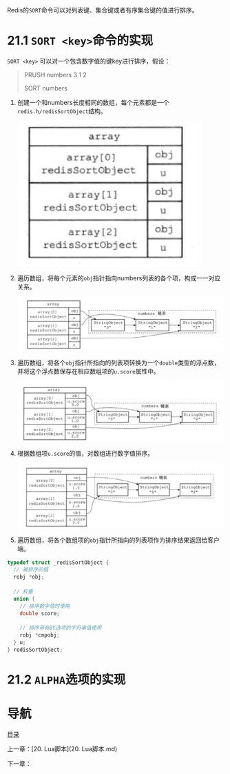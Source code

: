 Redis的`SORT`命令可以对列表键、集合键或者有序集合键的值进行排序。

# 21.1 `SORT <key>`命令的实现

`SORT <key>` 可以对一个包含数字值的键key进行排序，假设：

> PRUSH numbers 3 1 2
>
> SORT numbers

1. 创建一个和numbers长度相同的数组，每个元素都是一个`redis.h/redisSortObject`结构。

   ![](img/chap21/img0.png)

2. 遍历数组，将每个元素的`obj`指针指向numbers列表的各个项，构成一一对应关系。

   ![](img/chap21/img1.png)

3. 遍历数组，将各个`obj`指针所指向的列表项转换为一个`double`类型的浮点数，并将这个浮点数保存在相应数组项的`u.score`属性中。

   ![](img/chap21/img2.png)

4. 根据数组项`u.score`的值，对数组进行数字值排序。

   ![](img/chap21/img3.png)

5. 遍历数组，将各个数组项的`obj`指针所指向的列表项作为排序结果返回给客户端。

```c
typedef struct _redisSortObject {
  // 被排序的值
  robj *obj;
  
  // 权重
  union {
    // 排序数字值时使用
    double score;
    
    // 排序带有BY选项的字符串值使用
    robj *cmpobj;
  } u;
} redisSortObject;
```

# 21.2 `ALPHA`选项的实现



# 导航

[目录](README.md)

上一章：[20. Lua脚本](20. Lua脚本.md)

下一章：